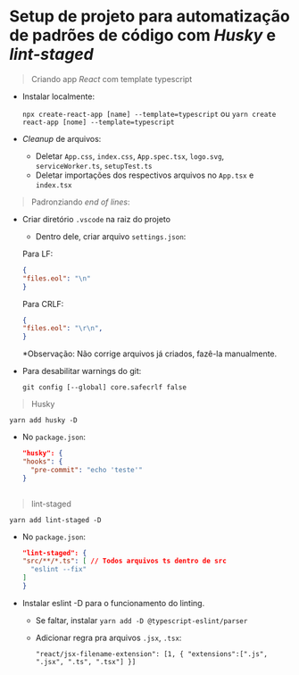 # Setup de projeto para automatização de padrões de código com _Husky_ e _lint-staged_

> Criando app _React_ com template typescript

- Instalar localmente:

    `npx create-react-app [name] --template=typescript` ou `yarn create react-app [nome] --template=typescript`

- _Cleanup_ de arquivos:
    - Deletar `App.css`, `index.css`, `App.spec.tsx`, `logo.svg`, `serviceWorker.ts`, `setupTest.ts`
    - Deletar importações dos respectivos arquivos no `App.tsx` e `index.tsx`

> Padronziando _end of lines_:

- Criar diretório `.vscode` na raiz do projeto
    - Dentro dele, criar arquivo `settings.json`:

    Para LF: 
    ```json
    {
    "files.eol": "\n"
    }
    ```

    Para CRLF:
    ```json
    {
    "files.eol": "\r\n",
    }
    ```
    *Observação: Não corrige arquivos já criados, fazê-la manualmente.

- Para desabilitar warnings do git:

    `git config [--global] core.safecrlf false`

> Husky

 `yarn add husky -D`

 - No `package.json`:

    ```json
    "husky": {
    "hooks": {
      "pre-commit": "echo 'teste'"
    }
  
    ```

> lint-staged

 `yarn add lint-staged -D`

 - No `package.json`:

    ```json
    "lint-staged": {
    "src/**/*.ts": [ // Todos arquivos ts dentro de src
      "eslint --fix"
    ]
    }
    ```

- Instalar eslint -D para o funcionamento do linting.
    - Se faltar, instalar `yarn add -D @typescript-eslint/parser`
    - Adicionar regra pra arquivos `.jsx`, `.tsx`:

        `"react/jsx-filename-extension": [1, { "extensions":[".js", ".jsx", ".ts", ".tsx"] }]`

